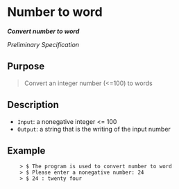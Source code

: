 
# Number to word

***Convert number to word***

*Preliminary Specification*

## Purpose
> Convert an integer number (<=100) to words

## Description
- `Input`: a nonegative integer <= 100
- `Output`: a string that is the writing of the input number

## Example
```
	> $ The program is used to convert number to word
	> $ Please enter a nonegative number: 24
	> $ 24 : twenty four
```


